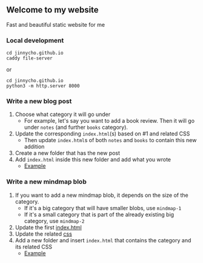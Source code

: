 ## Welcome to my website

Fast and beautiful static website for me

### Local development
```
cd jinnycho.github.io
caddy file-server
```

or 
```
cd jinnycho.github.io
python3 -m http.server 8000
```

### Write a new blog post
1. Choose what category it will go under
    - For example, let's say you want to add a book review. Then it will go under `notes` (and further `books` category).
2. Update the corresponding `index.html`(s) based on #1 and related CSS
    - Then update `index.html`s of both `notes` and `books` to contain this new addition
3. Create a new folder that has the new post
4. Add `index.html` inside this new folder and add what you wrote
    - [Example](https://github.com/jinnycho/jinnycho.github.io/blob/main/notes/anti-cars/index.html)

### Write a new mindmap blob
1. If you want to add a new mindmap blob, it depends on the size of the category.
    - If it's a big category that will have smaller blobs, use `mindmap-1`
    - If it's a small category that is part of the already existing big category, use `mindmap-2`
2. Update the first [index.html](https://github.com/jinnycho/jinnycho.github.io/blob/main/index.html)
3. Update the related [css](https://github.com/jinnycho/jinnycho.github.io/blob/main/styles/css/basic.css)
4. Add a new folder and insert `index.html` that contains the category and its related CSS
    - [Example](https://github.com/jinnycho/jinnycho.github.io/blob/main/notes/index.html)